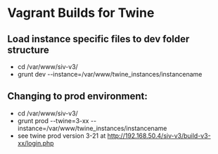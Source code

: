 Vagrant Builds for Twine
========================

## Load instance specific files to dev folder structure
- cd /var/www/siv-v3/
- grunt dev  --instance=/var/www/twine_instances/instancename

## Changing to prod environment:
- cd /var/www/siv-v3/
- grunt prod --twine=3-xx --instance=/var/www/twine_instances/instancename
- see twine prod version 3-21 at http://192.168.50.4/siv-v3/build-v3-xx/login.php

